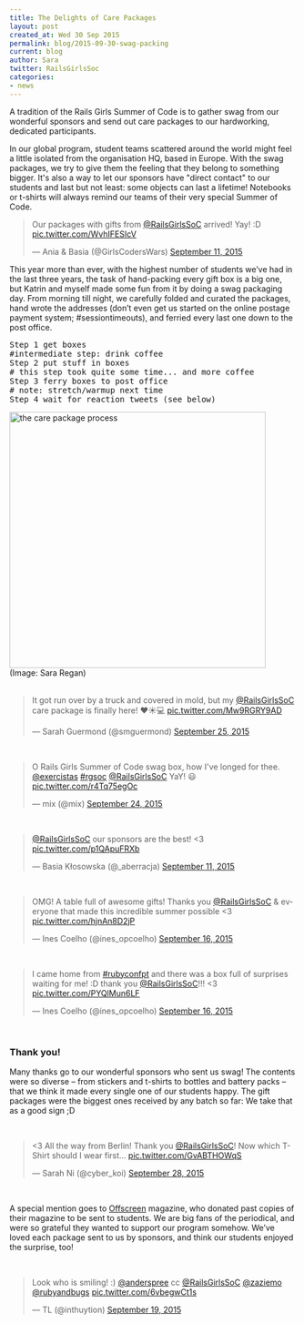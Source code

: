 ```yaml
---
title: The Delights of Care Packages
layout: post
created_at: Wed 30 Sep 2015
permalink: blog/2015-09-30-swag-packing
current: blog
author: Sara
twitter: RailsGirlsSoc
categories: 
- news
---
```


A tradition of the Rails Girls Summer of Code is to gather swag from our wonderful sponsors and send out care packages to our hardworking, dedicated participants.

In our global program, student teams scattered around the world might feel a little isolated from the organisation HQ, based in Europe. With the swag packages, we try to give them the feeling that they belong to something bigger. It's also a way to let our sponsors have "direct contact" to our students and last but not least: some objects can last a lifetime! Notebooks or t-shirts will always remind our teams of their very special Summer of Code.

<blockquote class="twitter-tweet" lang="en"><p lang="en" dir="ltr">Our packages with gifts from <a href="https://twitter.com/RailsGirlsSoC">@RailsGirlsSoC</a> arrived! Yay! :D <a href="http://t.co/WvhIFESIcV">pic.twitter.com/WvhIFESIcV</a></p>&mdash; Ania &amp; Basia (@GirlsCodersWars) <a href="https://twitter.com/GirlsCodersWars/status/642253446071103488">September 11, 2015</a></blockquote>

This year more than ever, with the highest number of students we’ve had in the last three years, the task of hand-packing every gift box is a big one, but Katrin and myself made some fun from it by doing a swag packaging day. From morning till night, we carefully folded and curated the packages, hand wrote the addresses (don’t even get us started on the online postage payment system; #sessiontimeouts), and ferried every last one down to the post office.

<pre>Step 1 get boxes
#intermediate step: drink coffee
Step 2 put stuff in boxes
# this step took quite some time... and more coffee
Step 3 ferry boxes to post office
# note: stretch/warmup next time
Step 4 wait for reaction tweets (see below)
</pre>

<img src="/img/blog/2015/swag-package.gif" alt="the care package process" width="auto" height="450px">
<div class="image-credits"> (Image: Sara Regan)</div>

<br>

<blockquote class="twitter-tweet" lang="en"><p lang="en" dir="ltr">It got run over by a truck and covered in mold, but my <a href="https://twitter.com/RailsGirlsSoC">@RailsGirlsSoC</a> care package is finally here! ❤️☀️💻 <a href="http://t.co/Mw9RGRY9AD">pic.twitter.com/Mw9RGRY9AD</a></p>&mdash; Sarah Guermond (@smguermond) <a href="https://twitter.com/smguermond/status/647218017785393153">September 25, 2015</a></blockquote>

<br>

<blockquote class="twitter-tweet" lang="en"><p lang="en" dir="ltr">O Rails Girls Summer of Code swag box, how I&#39;ve longed for thee. <a href="https://twitter.com/exercistas">@exercistas</a> <a href="https://twitter.com/hashtag/rgsoc?src=hash">#rgsoc</a> <a href="https://twitter.com/RailsGirlsSoC">@RailsGirlsSoC</a> YaY! 😃 <a href="http://t.co/r4Tq75egOc">pic.twitter.com/r4Tq75egOc</a></p>&mdash; mix (@mix) <a href="https://twitter.com/mix/status/646903521468530688">September 24, 2015</a></blockquote>

<br>

<blockquote class="twitter-tweet" lang="en"><p lang="en" dir="ltr"><a href="https://twitter.com/RailsGirlsSoC">@RailsGirlsSoC</a> our sponsors are the best! &lt;3 <a href="http://t.co/p1QApuFRXb">pic.twitter.com/p1QApuFRXb</a></p>&mdash; Basia Kłosowska (@_aberracja) <a href="https://twitter.com/_aberracja/status/642242728894537728">September 11, 2015</a></blockquote>

<br>

<blockquote class="twitter-tweet" lang="en"><p lang="en" dir="ltr">OMG! A table full of awesome gifts! Thanks you <a href="https://twitter.com/RailsGirlsSoC">@RailsGirlsSoC</a> &amp; everyone that made this incredible summer possible &lt;3 <a href="http://t.co/hjnAn8D2jP">pic.twitter.com/hjnAn8D2jP</a></p>&mdash; Ines Coelho (@ines_opcoelho) <a href="https://twitter.com/ines_opcoelho/status/644232902230835200">September 16, 2015</a></blockquote>

<br>

<blockquote class="twitter-tweet" lang="en"><p lang="en" dir="ltr">I came home from <a href="https://twitter.com/hashtag/rubyconfpt?src=hash">#rubyconfpt</a> and there was a box full of surprises waiting for me! :D thank you <a href="https://twitter.com/RailsGirlsSoC">@RailsGirlsSoC</a>!!! &lt;3 <a href="http://t.co/PYQlMun6LF">pic.twitter.com/PYQlMun6LF</a></p>&mdash; Ines Coelho (@ines_opcoelho) <a href="https://twitter.com/ines_opcoelho/status/644229581139017728">September 16, 2015</a></blockquote>

<br>

### Thank you!
Many thanks go to our wonderful sponsors who sent us swag! The contents were so diverse – from stickers and t-shirts to bottles and battery packs – that we think it made every single one of our students happy. The gift packages were the biggest ones received by any batch so far: We take that as a good sign ;D

<br>

<blockquote class="twitter-tweet" lang="en"><p lang="en" dir="ltr">&lt;3 All the way from Berlin! Thank you <a href="https://twitter.com/RailsGirlsSoC">@RailsGirlsSoC</a>! Now which T-Shirt should I wear first... <a href="http://t.co/GvABTHOWqS">pic.twitter.com/GvABTHOWqS</a></p>&mdash; Sarah Ni (@cyber_koi) <a href="https://twitter.com/cyber_koi/status/648384654169370624">September 28, 2015</a></blockquote>

<br>

A special mention goes to <a href="http://www.offscreenmag.com/">Offscreen</a> magazine, who donated past copies of their magazine to be sent to students. We are big fans of the periodical, and were so grateful they wanted to support our program somehow.  We’ve loved each package sent to us by sponsors, and think our students enjoyed the surprise, too!

<br>

<blockquote class="twitter-tweet" lang="en"><p lang="en" dir="ltr">Look who is smiling! :) <a href="https://twitter.com/anderspree">@anderspree</a> cc <a href="https://twitter.com/RailsGirlsSoC">@RailsGirlsSoC</a> <a href="https://twitter.com/zaziemo">@zaziemo</a> <a href="https://twitter.com/rubyandbugs">@rubyandbugs</a> <a href="http://t.co/6vbegwCt1s">pic.twitter.com/6vbegwCt1s</a></p>&mdash; TL (@inthuytion) <a href="https://twitter.com/inthuytion/status/645246826279489539">September 19, 2015</a></blockquote>

<script async src="//platform.twitter.com/widgets.js" charset="utf-8"></script>
